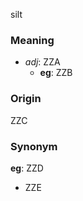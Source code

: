 silt
### Meaning
+ _adj_: ZZA
    + __eg__: ZZB

### Origin

ZZC

### Synonym

__eg__: ZZD

+ ZZE


